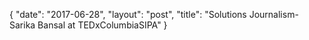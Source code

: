 {
   "date": "2017-06-28",
   "layout": "post",
   "title": "Solutions Journalism- Sarika Bansal at TEDxColumbiaSIPA"
}

